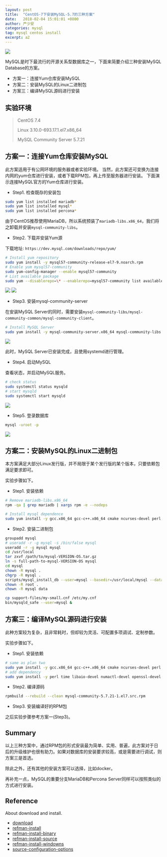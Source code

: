 ```yaml
---
layout: post
title:  "CentOS-7下安装MySQL-5.7的三种方案"
date:   2018-02-04 15:01:01 +0800
author: 严少安
categories: mysql
tag: mysql centos install
excerpt: a2
---
```


![](https://shawn0915.github.io/assets/img_mysql/mysql-with-m-p.png)

MySQL是时下最流行的开源关系型数据库之一，下面来简要介绍三种安装MySQL Database的方案。

- 方案一：连接Yum仓库安装MySQL
- 方案二：安装MySQL的Linux二进制包
- 方案三：编译MySQL源码进行安装


## 实验环境

> CentOS 7.4
>
> Linux 3.10.0-693.17.1.el7.x86_64
>
> MySQL Community Server 5.7.21


## 方案一：连接Yum仓库安装MySQL

此方案适用于有公网环境的服务器或者实验环境。
当然，此方案还可变换为连接内网的yum仓库进行安装，或者下载RPM包，再上传至服务器进行安装。
下面演示连接MySQL官方的Yum仓库进行安装。

- Step1. 检查既存的安装包

```bash
sudo yum list installed mariadb*
sudo yum list installed mysql*
sudo yum list installed percona*
```

由于CentOS推荐使用MariaDB，所以系统预装了`mariadb-libs.x86_64`，我们将之卸载并安装`mysql-community-libs`。

- Step2. 下载并安装Yum源

下载地址: `https://dev.mysql.com/downloads/repo/yum/`

```bash
# Install yum repository
sudo yum install -y mysql57-community-release-el7-9.noarch.rpm
# Enable yum mysql57-community
sudo yum-config-manager --enable mysql57-community
# List available package
sudo yum --disablerepo=\* --enablerepo=mysql57-community list available
```

![](https://shawn0915.github.io/assets/img_mysql/a2/a2-img-01.png)
![](https://shawn0915.github.io/assets/img_mysql/a2/a2-img-02.png)

- Step3. 安装mysql-community-server

在安装MySQL Server的同时，需要安装`mysql-community-libs/mysql-community-common/mysql-community-client`。

```bash
# Install MySQL Server
sudo yum install -y mysql-community-server.x86_64 mysql-community-libs.x86_64 mysql-community-common.x86_64 mysql-community-client.x86_64
```

![](https://shawn0915.github.io/assets/img_mysql/a2/a2-img-03.png)

此时，MySQL Server已安装完成，且使用systemd进行管理。

- Step4. 启动MySQL

查看状态，并启动MySQL服务。

```bash
# check status
sudo systemctl status mysqld
# start mysqld
sudo systemctl start mysqld
```

![](https://shawn0915.github.io/assets/img_mysql/a2/a2-img-04.png)

- Step5. 登录数据库

```bash
mysql -uroot -p
```

![](https://shawn0915.github.io/assets/img_mysql/a2/a2-img-05.png)

## 方案二：安装MySQL的Linux二进制包

本方案满足大部分Linux发行版，并不局限于某个发行版的某个版本，只要依赖包满足要求即可。

实验步骤如下。

- Step1. 安装依赖

```bash
# Remove mariadb-libs.x86_64
rpm -qa | grep mariadb | xargs rpm -e --nodeps

# Install mysql dependence
sudo yum install -y gcc.x86_64 gcc-c++.x86_64 cmake ncurses-devel perl perl-Data-Dumper glibc.x86_64 libaio
```

- Step2. 安装二进制包

```bash
groupadd mysql
# useradd -r -g mysql -s /bin/false mysql
useradd -r -g mysql mysql
cd /usr/local
tar zxvf /path/to/mysql-VERSION-OS.tar.gz
ln -s full-path-to-mysql-VERSION-OS mysql
cd mysql
chown -R mysql .
chgrp -R mysql .
scripts/mysql_install_db --user=mysql --basedir=/usr/local/mysql --datadir=/usr/local/mysql/data
chown -R root .
chown -R mysql data

cp support-files/my-small.cnf /etc/my.cnf
bin/mysqld_safe --user=mysql &
```

## 方案三：编译MySQL源码进行安装

此种方案较为复杂，且非常耗时，但却较为灵活、可配置多项调试、定制参数。

实验步骤如下。

- Step1. 安装依赖

```bash
# same as plan two
sudo yum install -y gcc.x86_64 gcc-c++.x86_64 cmake ncurses-devel perl perl-Data-Dumper glibc.x86_64 libaio
# add dependency
sudo yum install -y perl time libaio-devel numactl-devel openssl-devel zlib-devel cyrus-sasl-devel perl-Env rpm-build
```

- Step2. 编译源码

```bash
rpmbuild --rebuild --clean mysql-community-5.7.21-1.el7.src.rpm
```

- Step3. 安装编译好的RPM包

之后实验步骤参考方案一(Step3)。


## Summary

以上三种方案中，通过RPM包的形式安装最为简单、实用、普遍，此方案对于日后的升级维护也很有助力。如果对数据库的安装要求较高，或是需要进行调试，则方案三是首选。

除此之外，还有其他的安装方案可以选择，比如docker。

再补充一点，MySQL的重要分支MariaDB和Percona Server同样可以按照类似的方式进行安装。

## Reference

About download and install.

- [download](https://dev.mysql.com/downloads/mysql/)
- [refman-install](https://dev.mysql.com/doc/refman/5.7/en/installing.html)
- [refman-install-binary](https://dev.mysql.com/doc/refman/5.7/en/binary-installation.html)
- [refman-install-source](https://dev.mysql.com/doc/refman/5.7/en/installing-source-distribution.html)
- [refman-install-windowns](https://dev.mysql.com/doc/refman/5.7/en/windows-installation.html)
- [source-configuration-options](https://dev.mysql.com/doc/refman/5.7/en/source-configuration-options.html)
